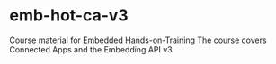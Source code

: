 # emb-hot-ca-v3

Course material for Embedded Hands-on-Training 
The course covers Connected Apps and the Embedding API v3
